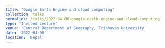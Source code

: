 ```yaml
---
title: "Google Earth Engine and cloud computing"
collection: talks
permalink: /talks/2022-04-06-google-earth-engine-and-cloud-computing
type: "Invited Lecture"
venue: 'Central Department of Geography, Tribhuvan University'
date: '2022-04-06'
location: 'Nepal'
---
```


